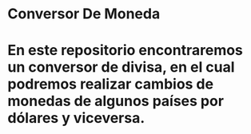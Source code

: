 # Conversor De Moneda
# En este repositorio encontraremos un conversor de divisa, en el cual podremos realizar cambios de monedas de algunos países por dólares y viceversa.
